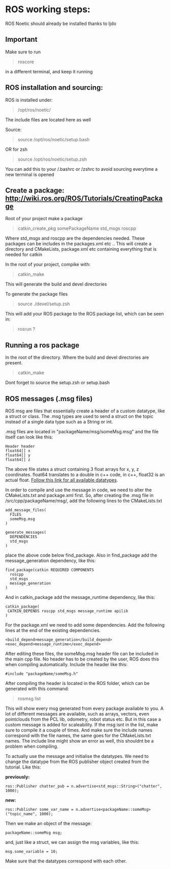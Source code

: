 # ROS working steps:

ROS Noetic should already be installed thanks to Ijdo

## Important

Make sure to run 

> roscore

in a different terminal, and keep it running

## ROS installation and sourcing: 

ROS is installed under:
> /opt/ros/noetic/

The include files are located here as well

Source:
> source /opt/ros/noetic/setup.bash

OR for zsh
> source /opt/ros/noetic/setup.zsh

You can add this to your /.bashrc or /zshrc to avoid sourcing everytime a new terminal is opened

## Create a package: http://wiki.ros.org/ROS/Tutorials/CreatingPackage

Root of your project make a package

> catkin_create_pkg somePackageName std_msgs roscpp

Where std_msgs and roscpp are the dependencies needed. These packages can be includes in the packages.xml etc .. This will create a directory and CMakeLists, package.xml etc containing everything that is needed for catkin

In the root of your project, compike with:
> catkin_make 

This will generate the build and devel directories

To generate the package files
> source ./devel/setup.zsh

This will add your ROS package to the ROS package list, which can be seen in:
> rosrun ? 

## Running a ros package

In the root of the directory. Where the build and devel directories are present.

> catkin_make

Dont forget to source the setup.zsh or setup.bash

## ROS messages (.msg files)

ROS msg are files that essentially create a header of a custom datatype, like a struct or class. The .msg types are used to send a struct on the topic instead of a single data type such as a String or int.

.msg files are located in "packageName/msg/someMsg.msg" and the file itself can look like this:

```
Header header
float64[] x
float64[] y
float64[] z
```

The above file states a struct containing 3 float arrays for x, y, z coordinates. float64 translates to a double in c++ code, in c++, float32 is an actual float. [Follow this link for all available datatypes](http://wiki.ros.org/msg).

In order to compile and use the message in code, we need to alter the CMakeLists.txt and package.xml first. So, after creating the .msg file in /src/cpp/packageName/msg/, add the following lines to the CMakeLists.txt

```
add_message_files(
  FILES
  someMsg.msg
)

generate_messages(
  DEPENDENCIES
  std_msgs
)
```

place the above code below find_package. Also in find_package add the message_generation dependency, like this:

```
find_package(catkin REQUIRED COMPONENTS
  roscpp
  std_msgs
  message_generation
)
```

And in catkin_package add the message_runtime dependency, like this:

```
catkin_package(
 CATKIN_DEPENDS roscpp std_msgs message_runtime apilib
)
```

For the package.xml we need to add some dependencies. Add the following lines at the end of the existing dependencies.

```
<build_depend>message_generation</build_depend>
<exec_depend>message_runtime</exec_depend>
```

After editing these files, the someMsg.msg header file can be included in the main cpp file. No header has to be created by the user, ROS does this when compiling automatically. Include the header like this:

```
#include "packageName/someMsg.h"
```

After compiling the header is located in the ROS folder, which can be generated with this command:

> rosmsg list



This will show every msg generated from every package available to you. A lot of different messages are available, such as arrays, vectors, even pointclouds from the PCL lib, odometry, robot status etc. But in this case a custom message is added for scaleability. If the msg isnt in the list, make sure to compile it a couple of times. And make sure the include names correspond with the file names, the same goes for the CMakeLists.txt names. The include line might show an error as well, this shouldnt be a problem when compiling. 

To actually use the message and initialise the datatypes. We need to change the datatype from the ROS publisher object created from the tutorial. Like this:

**previously:**

```
ros::Publisher chatter_pub = n.advertise<std_msgs::String>("chatter", 1000);
```

**new:**

```
ros::Publisher some_var_name = n.advertise<packageName::someMsg>("topic_name", 1000);
```

Then we make an object of the message:

```
packageName::someMsg msg;
```

and, just like a struct, we can assign the msg variables, like this:

```
msg.some_variable = 10;
```

Make sure that the datatypes correspond with each other.
